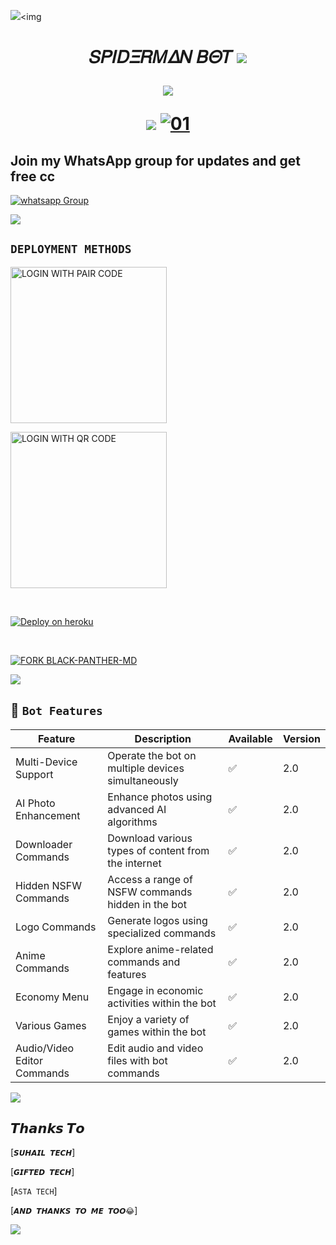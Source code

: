 <a><img src='https://telegra.ph/file/5c5ea4266faad5e29a8cb.jpg'/></a><a><img 
<h1 align="center"><b>𝑆𝛲𝛪𝐷𝛯𝑅𝛭𝛥𝛮 𝐵𝛩𝑇</b>
<a><img src='https://telegra.ph/file/5ed9b960810340ebc248b.jpg'/></a>
<p align="center">
  <a href="https://github.com/DenverCoder1/readme-typing-svg"><img src="https://readme-typing-svg.herokuapp.com?font=Time+New+Roman&color=cyan&size=25&center=true&vCenter=true&width=600&height=100&lines=Hey+Am+𝑆𝛲𝛪𝐷𝛯𝑅𝛭𝛥𝛮+MD..&cat;++;Self-taught+Back-Created+By,;Cuffy+Tech+Am+The,;Best+Bot+For+You+To,;Deploy..<3"></a>
</p>
<a><img src='https://telegra.ph/file/c64c825c4a61ae4987226.jpg'/></a>                       
  <a href="https://telegra.ph/file/44865c537906d4f09d86b.jpg"><img src="https://telegra.ph/file/44865c537906d4f09d86b.jpg " alt="01" border="0" /></a>     
 


 ## Join my WhatsApp group for updates and get free cc


<a href="https://chat.whatsapp.com/IZYnAcInuTIIy4tkSJNL7m" target="_blank">
    <img alt="whatsapp Group" src="https://img.shields.io/badge/ style=for-the-badge&logo=whatsapp&logoColor=white" />
  </a>
</p>
<a><img src='https://telegra.ph/file/746f3d88edeffa638ada3.jpg'/></a>

 **`DEPLOYMENT METHODS`**
---

<a href="https://black-panther-scanner-871df7205958.herokuapp.com/pair"><img src="https://telegra.ph/file/44865c537906d4f09d86b.jpg/LOGIN%20WITH-PAIR%20CODE-blue" alt="LOGIN WITH PAIR CODE" width="250"></a>


<a href="https://qr-code-cuffytech-19894751f2f0.herokuapp.com/qr"><img src="https://telegra.ph/file/44865c537906d4f09d86b.jpg/LOGIN%20WITH-QR%20CODE-black" alt="LOGIN WITH QR CODE" width="250"></a>


<br>



[![Deploy on heroku](https://www.herokucdn.com/deploy/button.svg)](https://dashboard.heroku.com/new?template=https://github.com/Itscuffy/Ibrahim-md/tree/main)

<br>


[![FORK BLACK-PANTHER-MD](https://img.shields.io/badge/FORK%20-Spiderman%20MD-white)](https://github.com/ibrahimaitech/IBRAHIM-MD/fork)

<a><img src='https://telegra.ph/file/5c5ea4266faad5e29a8cb.jpg'/></a>






   ## 🚀 `Bot Features`
| Feature                          | Description                                             | Available    | Version    |
| ---------------------------------| ------------------------------------------------------- | ------------ | ---------- |
| Multi-Device Support             | Operate the bot on multiple devices simultaneously     | ✅           | 2.0        |
| AI Photo Enhancement             | Enhance photos using advanced AI algorithms            | ✅           | 2.0        |
| Downloader Commands              | Download various types of content from the internet     | ✅           | 2.0        |
| Hidden NSFW Commands             | Access a range of NSFW commands hidden in the bot       | ✅           | 2.0        |
| Logo Commands                    | Generate logos using specialized commands               | ✅           | 2.0        |
| Anime Commands                   | Explore anime-related commands and features              | ✅           | 2.0        |
| Economy Menu                     | Engage in economic activities within the bot            | ✅           | 2.0        |
| Various Games                    | Enjoy a variety of games within the bot                 | ✅           | 2.0        |
| Audio/Video Editor Commands      | Edit audio and video files with bot commands            | ✅           | 2.0        |

<a><img src='https://telegra.ph/file/5c5ea4266faad5e29a8cb.jpg'/></a>

## 𝙏𝙝𝙖𝙣𝙠𝙨 𝙏𝙤 
[`𝙎𝙐𝙃𝘼𝙄𝙇 𝙏𝙀𝘾𝙃`]

[`𝙂𝙄𝙁𝙏𝙀𝘿 𝙏𝙀𝘾𝙃`]

[`ASTA TECH`]

[`𝘼𝙉𝘿 𝙏𝙃𝘼𝙉𝙆𝙎 𝙏𝙊 𝙈𝙀 𝙏𝙊𝙊😂`]

<a><img src='https://telegra.ph/file/5c5ea4266faad5e29a8cb.jpg'/></a> 
